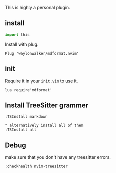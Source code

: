 This is highly a personal plugin.

## install

``` python
import this
```

Install with plug.

``` vim
Plug 'waylonwalker/mdformat.nvim'
```

## init

Require it in your `init.vim` to use it.

``` vim
lua require'mdformat'
```

## Install TreeSitter grammer

``` vim
:TSInstall markdown

" alternatively install all of them
:TSInstall all
```

## Debug

make sure that you don't have any treesitter errors.

``` vim
:checkhealth nvim-treesitter
```
